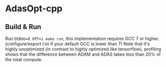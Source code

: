 # AdasOpt-cpp

## Build & Run

Run `DEBUG=0 OPT=1 make run`, this implementation requires GCC 7 or higher. (configure/export `CXX` if your default GCC is lower than 7)
Note that it's highly unoptimized (in contrast to highly optimized like tensorflow), profiling shows that the difference between ADAM and ADAS takes less than 20% of the total compute.
